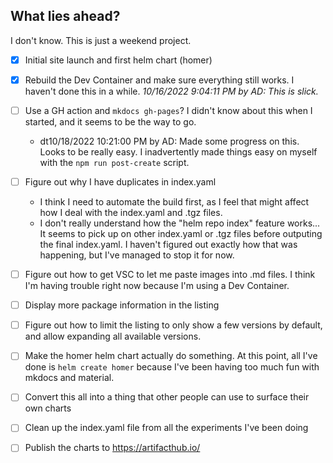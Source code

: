 ## What lies ahead?

I don't know. This is just a weekend project. 

- [x] Initial site launch and first helm chart (homer)
- [x] Rebuild the Dev Container and make sure everything still works. I haven't done this in a while. 
    _10/16/2022 9:04:11 PM by AD:   This is slick._
- [ ] Use a GH action and `mkdocs gh-pages`? I didn't know about this when I started, and it seems to be the way to go. 
  * dt10/18/2022 10:21:00 PM by AD: Made some progress on this. Looks to be really easy. I inadvertently made things easy on myself with the `npm run post-create` script. 
- [ ] Figure out why I have duplicates in index.yaml
    * I think I need to automate the build first, as I feel that might affect how I deal with the index.yaml and .tgz files. 
    * I don't really understand how the "helm repo index" feature works... It seems to pick up on other index.yaml or .tgz files before outputing the final index.yaml. I haven't figured out exactly how that was happening, but I've managed to stop it for now. 
- [ ] Figure out how to get VSC to let me paste images into .md files. I think I'm having trouble right now because I'm using a Dev Container. 
- [ ] Display more package information in the listing
- [ ] Figure out how to limit the listing to only show a few versions by default, and allow expanding all available versions. 
- [ ] Make the homer helm chart actually do something. At this point, all I've done is `helm create homer` because I've been having too much fun with mkdocs and material. 
- [ ] Convert this all into a thing that other people can use to surface their own charts
- [ ] Clean up the index.yaml file from all the experiments I've been doing
- [ ] Publish the charts to https://artifacthub.io/

